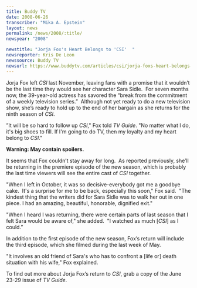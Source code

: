 ```yaml
---
title: Buddy TV
date: 2008-06-26
transcriber: "Mika A. Epstein"
layout: news
permalink: /news/2008/:title/
newsyear: "2008"

newstitle: "Jorja Fox's Heart Belongs to 'CSI'  "
newsreporter: Kris De Leon
newssource: Buddy TV
newsurl: https://www.buddytv.com/articles/csi/jorja-foxs-heart-belongs-to-cs-20773.aspx
---
```


Jorja Fox left *CSI* last November, leaving fans with a promise that it wouldn&rsquo;t be the last time they would see her character Sara Sidle.&nbsp; For seven months now, the 39-year-old actress has savored the &ldquo;break from the commitment of a weekly television series.&rdquo;&nbsp; Although not yet ready to do a new television show, she&rsquo;s ready to hold up to the end of her bargain as she returns for the ninth season of *CSI*.

&rdquo;It will be so hard to follow up *CSI*," Fox told *TV Guide*. "No matter what I do, it's big shoes to fill. If I'm going to do TV, then my loyalty and my heart belong to *CSI*."

**Warning: May contain spoilers.**

It seems that Fox couldn&rsquo;t stay away for long.&nbsp; As reported previously, she&rsquo;ll be returning in the premiere episode of the new season, which is probably the last time viewers will see the entire cast of *CSI* together.

"When I left in October, it was so decisive-everybody got me a goodbye cake.&nbsp; It's a surprise for me to be back, especially this soon," Fox said.&nbsp; "The kindest thing that the writers did for Sara Sidle was to walk her out in one piece. I had an amazing, beautiful, honorable, dignified exit."

"When I heard I was returning, there were certain parts of last season that I felt Sara would be aware of," she added.&nbsp; "I watched as much [*CSI*] as I could.&rdquo;

In addition to the first episode of the new season, Fox&rsquo;s return will include the third episode, which she filmed during the last week of May.

"It involves an old friend of Sara's who has to confront a [life or] death situation with his wife," Fox explained.

To find out more about Jorja Fox&rsquo;s return to *CSI*, grab a copy of the June 23-29 issue of *TV Guide*.
